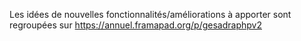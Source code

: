 



Les idées de nouvelles fonctionnalités/améliorations à apporter sont regroupées sur https://annuel.framapad.org/p/gesadraphpv2 
